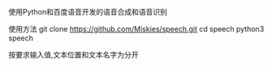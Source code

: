 使用Python和百度语音开发的语音合成和语音识别

使用方法 git clone https://github.com/Miskies/speech.git 
         cd speech
         python3 speech 

按要求输入值,文本位置和文本名字为分开
